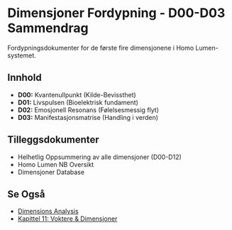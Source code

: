 # Dimensjoner Fordypning - D00-D03 Sammendrag

Fordypningsdokumenter for de første fire dimensjonene i Homo Lumen-systemet.

## Innhold

- **D00:** Kvantenullpunkt (Kilde-Bevissthet)
- **D01:** Livspulsen (Bioelektrisk fundament)
- **D02:** Emosjonell Resonans (Følelsesmessig flyt)
- **D03:** Manifestasjonsmatrise (Handling i verden)

## Tilleggsdokumenter

- Helhetlig Oppsummering av alle dimensjoner (D00-D12)
- Homo Lumen NB Oversikt
- Dimensjoner Database

## Se Også

- [Dimensions Analysis](../DIMENSIONS_ANALYSIS.md)
- [Kapittel 11: Voktere & Dimensjoner](../kompendium_kapitler/KAPITTEL_11_VOKTERE_&_DIMENSJONER.md)
